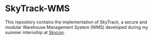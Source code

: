 # SkyTrack-WMS
This repository contains the implementation of SkyTrack, a secure and modular Warehouse Management System (WMS) developed during my summer internship at [Skycon](https://skyconis.com/).
